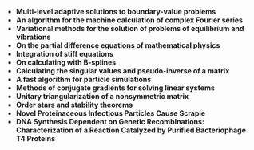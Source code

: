 <ul>
 <li><b><a target="_blank" href="https://github.com/manjunath5496/Classic-Papers-in-Biology/blob/master/cbp(1).pdf" style="text-decoration:none;"> Multi-level adaptive solutions to boundary-value problems</a></b></li>
  
<li><b><a target="_blank" href="https://github.com/manjunath5496/Classic-Papers-in-Biology/blob/master/cbp(2).pdf" style="text-decoration:none;">An algorithm for the machine calculation of complex Fourier series</a></b></li>  
  
<li><b><a target="_blank" href="https://github.com/manjunath5496/Classic-Papers-in-Biology/blob/master/cbp(3).pdf" style="text-decoration:none;">Variational methods for the solution of problems of equilibrium and vibrations</a></b></li>
                               
 <li><b><a target="_blank" href="https://github.com/manjunath5496/Classic-Papers-in-Biology/blob/master/cbp(4).pdf" style="text-decoration:none;">On the partial difference equations of mathematical physics</a></b></li>                              
<li><b><a target="_blank" href="https://github.com/manjunath5496/Classic-Papers-in-Biology/blob/master/cbp(5).pdf" style="text-decoration:none;">Integration of stiff equations </a></b></li>
                                <li><b><a target="_blank" href="https://github.com/manjunath5496/Classic-Papers-in-Biology/blob/master/cbp(6).pdf" style="text-decoration:none;">On calculating with B-splines</a></b></li>
                <li><b><a target="_blank" href="https://github.com/manjunath5496/Classic-Papers-in-Biology/blob/master/cbp(7).pdf" style="text-decoration:none;">Calculating the singular values and pseudo-inverse of a matrix</a></b></li>                                
                                
<li><b><a target="_blank" href="https://github.com/manjunath5496/Classic-Papers-in-Biology/blob/master/cbp(8).pdf" style="text-decoration:none;">A fast algorithm for particle simulations</a></b></li>

<li><b><a target="_blank" href="https://github.com/manjunath5496/Classic-Papers-in-Biology/blob/master/cbp(9).pdf" style="text-decoration:none;">Methods of conjugate gradients for solving linear systems </a></b></li>

<li><b><a target="_blank" href="https://github.com/manjunath5496/Classic-Papers-in-Biology/blob/master/cbp(10).pdf" style="text-decoration:none;">Unitary triangularization of a nonsymmetric matrix </a></b></li>

<li><b><a target="_blank" href="https://github.com/manjunath5496/Classic-Papers-in-Biology/blob/master/cbp(11).pdf" style="text-decoration:none;">Order stars and stability theorems </a></b></li>

<li><b><a target="_blank" href="https://github.com/manjunath5496/Classic-Papers-in-Biology/blob/master/cbp(12).pdf" style="text-decoration:none;">Novel Proteinaceous Infectious Particles Cause Scrapie</a></b></li>

 <li><b><a target="_blank" href="https://github.com/manjunath5496/Classic-Papers-in-Biology/blob/master/cbp(13).pdf" style="text-decoration:none;"> DNA Synthesis Dependent on Genetic Recombinations: Characterization of a Reaction Catalyzed by Purified Bacteriophage T4 Proteins </a></b></li>
 
